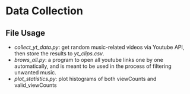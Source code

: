 # Data Collection
## File Usage
- *collect_yt_data.py*: get random music-related videos via Youtube API, then store the results to *yt_clips.csv*.
- *brows_all.py*: a program to open all youtube links one by one automatically, and is meant to be used in the process of filtering unwanted music.
- *plot_statistics.py*: plot histograms of both viewCounts and valid_viewCounts 
